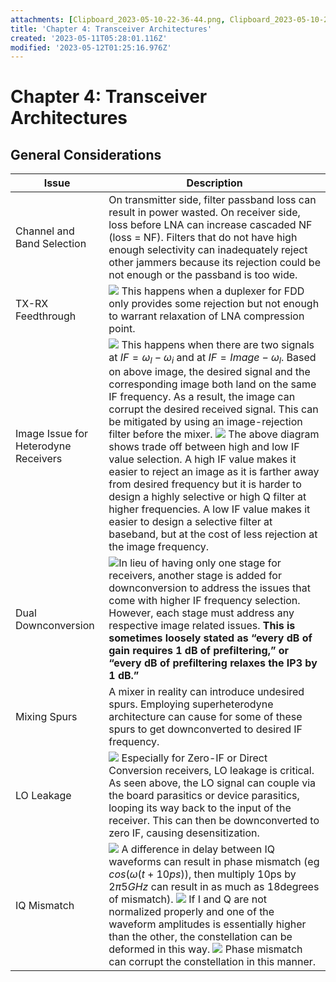 ```yaml
---
attachments: [Clipboard_2023-05-10-22-36-44.png, Clipboard_2023-05-10-22-54-01.png, Clipboard_2023-05-11-16-26-11.png, Clipboard_2023-05-11-16-56-11.png, Clipboard_2023-05-11-17-11-16.png, Clipboard_2023-05-11-17-38-30.png, Clipboard_2023-05-11-17-40-33.png, Clipboard_2023-05-11-17-42-18.png]
title: 'Chapter 4: Transceiver Architectures'
created: '2023-05-11T05:28:01.116Z'
modified: '2023-05-12T01:25:16.976Z'
---
```


# Chapter 4: Transceiver Architectures
## General Considerations
|Issue|Description|
|-----|-----|
|Channel and Band Selection | On transmitter side, filter passband loss can result in power wasted. On receiver side, loss before LNA can increase cascaded NF (loss = NF). Filters that do not have high enough selectivity can inadequately reject other jammers because its rejection could be not enough or the passband is too wide. |
|TX-RX Feedthrough| ![](@attachment/Clipboard_2023-05-10-22-36-44.png) This happens when a duplexer for FDD only provides some rejection but not enough to warrant relaxation of LNA compression point.|
|Image Issue for Heterodyne Receivers| ![](@attachment/Clipboard_2023-05-10-22-54-01.png) This happens when there are two signals at $IF = \omega_l-\omega_i$ and at $IF = Image - \omega_l$. Based on above image, the desired signal and the corresponding image both land on the same IF frequency. As a result, the image can corrupt the desired received signal. This can be mitigated by using an image-rejection filter before the mixer. ![](@attachment/Clipboard_2023-05-11-16-26-11.png) The above diagram shows trade off between high and low IF value selection. A high IF value makes it easier to reject an image as it is farther away from desired frequency but it is harder to design a highly selective or high Q filter at higher frequencies. A low IF value makes it easier to design a selective filter at baseband, but at the cost of less rejection at the image frequency.|
Dual Downconversion | ![](@attachment/Clipboard_2023-05-11-16-56-11.png)In lieu of having only one stage for receivers, another stage is added for downconversion to address the issues that come with higher IF frequency selection. However, each stage must address any respective image related issues. __This is sometimes loosely stated as “every dB of gain requires 1 dB of prefiltering,” or “every dB of prefiltering relaxes the IP3 by 1 dB.”__
| Mixing Spurs | A mixer in reality can introduce undesired spurs. Employing superheterodyne architecture can cause for some of these spurs to get downconverted to desired IF frequency.|
LO Leakage | ![](@attachment/Clipboard_2023-05-11-17-11-16.png) Especially for Zero-IF or Direct Conversion receivers, LO leakage is critical. As seen above, the LO signal can couple via the board parasitics or device parasitics, looping its way back to the input of the receiver. This can then be downconverted to zero IF, causing desensitization.|
IQ Mismatch | ![](@attachment/Clipboard_2023-05-11-17-38-30.png) A difference in delay between IQ waveforms can result in phase mismatch (eg $cos(\omega(t + 10ps))$, then multiply 10ps by $2\pi 5GHz$ can result in as much as 18degrees of mismatch). ![](@attachment/Clipboard_2023-05-11-17-40-33.png) If I and Q are not normalized properly and one of the waveform amplitudes is essentially higher than the other, the constellation can be deformed in this way. ![](@attachment/Clipboard_2023-05-11-17-42-18.png) Phase mismatch can corrupt the constellation in this manner.

